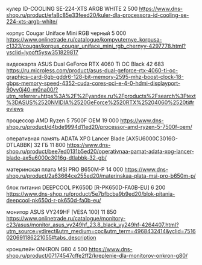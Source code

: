 кулер ID-COOLING SE-224-XTS ARGB WHITE 2 500 https://www.dns-shop.ru/product/efa8c85e33feed20/kuler-dla-processora-id-cooling-se-224-xts-argb-white/

корпус Cougar Uniface Mini RGB черный 5 000 https://www.onlinetrade.ru/catalogue/kompyuternye_korpusa-c1323/cougar/korpus_cougar_uniface_mini_rgb_chernyy-4297778.html?ysclid=lyooft5ysw351829817

видеокарта ASUS Dual GeForce RTX 4060 Ti OC Black 42 683 https://ru.microless.com/product/asus-dual-geforce-rtx-4060-ti-oc-graphics-card-8gb-gddr6-128-bit-memory-2595-mhz-boost-clock-18-gbps-memory-speed-4352-cuda-cores-pci-e-4-0-hdmi-displayport-90yv0j40-m0na00/?utm_referrer=https%3A%2F%2Fyandex.ru%2Fproducts%2Fsearch%3Ftext%3DASUS%2520NVIDIA%2520GeForce%2520RTX%25204060%2520ti#reviews

процессор AMD Ryzen 5 7500F OEM 19 000 https://www.dns-shop.ru/product/d4bde9994d11ed20/processor-amd-ryzen-5-7500f-oem/

оперативная память ADATA XPG Lancer Blade [AX5U6000C3016G-DTLABBK] 32 ГБ 11 800 https://www.dns-shop.ru/product/bee7ed0131b5ed20/operativnaa-pamat-adata-xpg-lancer-blade-ax5u6000c3016g-dtlabbk-32-gb/

материнская плата MSI PRO B650M-P 14 000 https://www.dns-shop.ru/product/2a63664ce255ed20/materinskaa-plata-msi-pro-b650m-p/

блок питания DEEPCOOL PK650D [R-PK650D-FA0B-EU] 6 200 https://www.dns-shop.ru/product/5e7bfbcba9b9ed20/blok-pitania-deepcool-pk650d-r-pk650d-fa0b-eu/

монитор ASUS VY249HF [VESA 100] 11 850 https://www.onlinetrade.ru/catalogue/monitory-c23/asus/monitor_asus_vy249hf_23.8_black_vy249hf-4264407.html?utm_source=ydirect&utm_medium=cpc&utm_term=4968432414&yclid=7516020691186221055#tabs_description

кронштейн ONKRON G80 4 500 https://www.dns-shop.ru/product/07174547cffe2ff2/kreplenie-dla-monitorov-onkron-g80/
